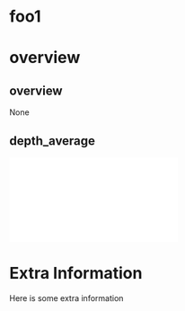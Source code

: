 # foo1

# overview

## overview 

None

## depth_average 

![depth_average](/home/lochy/ASPECT_PROJECT/aspectLib/tests/integration/fixtures/foo1/DepthAverage_t0.00000000e+00.pdf)


# Extra Information

Here is some extra information
